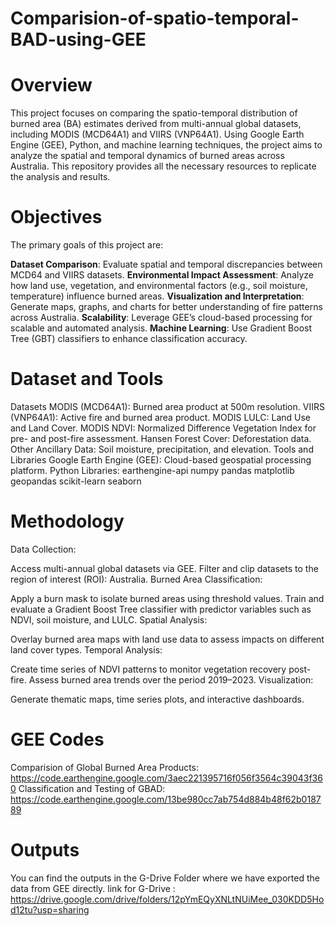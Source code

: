 # Comparision-of-spatio-temporal-BAD-using-GEE
# Overview
This project focuses on comparing the spatio-temporal distribution of burned area (BA) estimates derived from multi-annual global datasets, including MODIS (MCD64A1) and VIIRS (VNP64A1). Using Google Earth Engine (GEE), Python, and machine learning techniques, the project aims to analyze the spatial and temporal dynamics of burned areas across Australia. This repository provides all the necessary resources to replicate the analysis and results.
# Objectives
The primary goals of this project are:

**Dataset Comparison**: Evaluate spatial and temporal discrepancies between MCD64 and VIIRS datasets.
**Environmental Impact Assessment**: Analyze how land use, vegetation, and environmental factors (e.g., soil moisture, temperature) influence burned areas.
**Visualization and Interpretation**: Generate maps, graphs, and charts for better understanding of fire patterns across Australia.
**Scalability**: Leverage GEE’s cloud-based processing for scalable and automated analysis.
**Machine Learning**: Use Gradient Boost Tree (GBT) classifiers to enhance classification accuracy.
# Dataset and Tools
Datasets
MODIS (MCD64A1): Burned area product at 500m resolution.
VIIRS (VNP64A1): Active fire and burned area product.
MODIS LULC: Land Use and Land Cover.
MODIS NDVI: Normalized Difference Vegetation Index for pre- and post-fire assessment.
Hansen Forest Cover: Deforestation data.
Other Ancillary Data: Soil moisture, precipitation, and elevation.
Tools and Libraries
Google Earth Engine (GEE): Cloud-based geospatial processing platform.
Python Libraries:
earthengine-api
numpy
pandas
matplotlib
geopandas
scikit-learn
seaborn
# Methodology
Data Collection:

Access multi-annual global datasets via GEE.
Filter and clip datasets to the region of interest (ROI): Australia.
Burned Area Classification:

Apply a burn mask to isolate burned areas using threshold values.
Train and evaluate a Gradient Boost Tree classifier with predictor variables such as NDVI, soil moisture, and LULC.
Spatial Analysis:

Overlay burned area maps with land use data to assess impacts on different land cover types.
Temporal Analysis:

Create time series of NDVI patterns to monitor vegetation recovery post-fire.
Assess burned area trends over the period 2019–2023.
Visualization:

Generate thematic maps, time series plots, and interactive dashboards.
# GEE Codes 
Comparision of Global Burned Area Products:
https://code.earthengine.google.com/3aec221395716f056f3564c39043f360
Classification and Testing of GBAD:
https://code.earthengine.google.com/13be980cc7ab754d884b48f62b018789
# Outputs
You can find the outputs in the G-Drive Folder where we have exported the data from GEE directly.
link for G-Drive : https://drive.google.com/drive/folders/12pYmEQyXNLtNUiMee_030KDD5Hod12tu?usp=sharing

